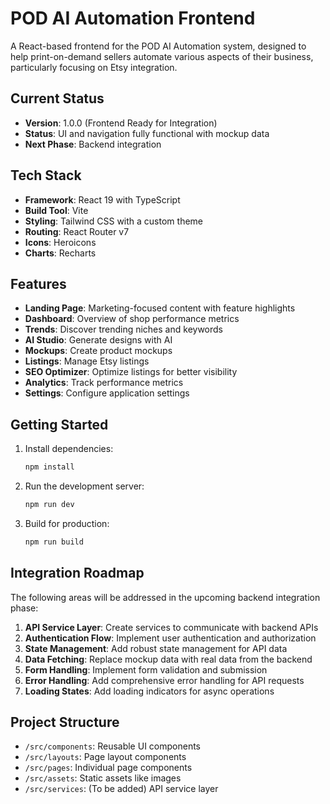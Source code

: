 # POD AI Automation Frontend

A React-based frontend for the POD AI Automation system, designed to help print-on-demand sellers automate various aspects of their business, particularly focusing on Etsy integration.

## Current Status

- **Version**: 1.0.0 (Frontend Ready for Integration)
- **Status**: UI and navigation fully functional with mockup data
- **Next Phase**: Backend integration

## Tech Stack

- **Framework**: React 19 with TypeScript
- **Build Tool**: Vite
- **Styling**: Tailwind CSS with a custom theme
- **Routing**: React Router v7
- **Icons**: Heroicons
- **Charts**: Recharts

## Features

- **Landing Page**: Marketing-focused content with feature highlights
- **Dashboard**: Overview of shop performance metrics
- **Trends**: Discover trending niches and keywords
- **AI Studio**: Generate designs with AI
- **Mockups**: Create product mockups
- **Listings**: Manage Etsy listings
- **SEO Optimizer**: Optimize listings for better visibility
- **Analytics**: Track performance metrics
- **Settings**: Configure application settings

## Getting Started

1. Install dependencies:
   ```bash
   npm install
   ```

2. Run the development server:
   ```bash
   npm run dev
   ```

3. Build for production:
   ```bash
   npm run build
   ```

## Integration Roadmap

The following areas will be addressed in the upcoming backend integration phase:

1. **API Service Layer**: Create services to communicate with backend APIs
2. **Authentication Flow**: Implement user authentication and authorization
3. **State Management**: Add robust state management for API data
4. **Data Fetching**: Replace mockup data with real data from the backend
5. **Form Handling**: Implement form validation and submission
6. **Error Handling**: Add comprehensive error handling for API requests
7. **Loading States**: Add loading indicators for async operations

## Project Structure

- `/src/components`: Reusable UI components
- `/src/layouts`: Page layout components
- `/src/pages`: Individual page components
- `/src/assets`: Static assets like images
- `/src/services`: (To be added) API service layer
